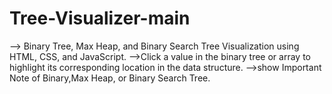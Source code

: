 # Tree-Visualizer-main
--> Binary Tree, Max Heap, and Binary Search Tree Visualization using HTML, CSS, and JavaScript. -->Click a value in the binary tree or array to highlight its corresponding location in the data structure. -->show Important Note of Binary,Max Heap, or Binary Search Tree.
